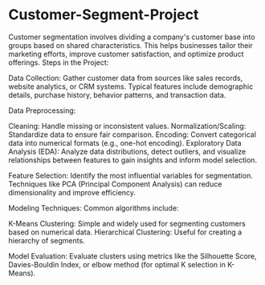 # Customer-Segment-Project
Customer segmentation involves dividing a company's customer base into groups based on shared characteristics. This helps businesses tailor their marketing efforts, improve customer satisfaction, and optimize product offerings.
Steps in the Project:

Data Collection:
Gather customer data from sources like sales records, website analytics, or CRM systems. Typical features include demographic details, purchase history, behavior patterns, and transaction data.

Data Preprocessing:

Cleaning: Handle missing or inconsistent values.
Normalization/Scaling: Standardize data to ensure fair comparison.
Encoding: Convert categorical data into numerical formats (e.g., one-hot encoding).
Exploratory Data Analysis (EDA):
Analyze data distributions, detect outliers, and visualize relationships between features to gain insights and inform model selection.

Feature Selection:
Identify the most influential variables for segmentation. Techniques like PCA (Principal Component Analysis) can reduce dimensionality and improve efficiency.

Modeling Techniques:
Common algorithms include:

K-Means Clustering: Simple and widely used for segmenting customers based on numerical data.
Hierarchical Clustering: Useful for creating a hierarchy of segments.

Model Evaluation:
Evaluate clusters using metrics like the Silhouette Score, Davies-Bouldin Index, or elbow method (for optimal K selection in K-Means).
